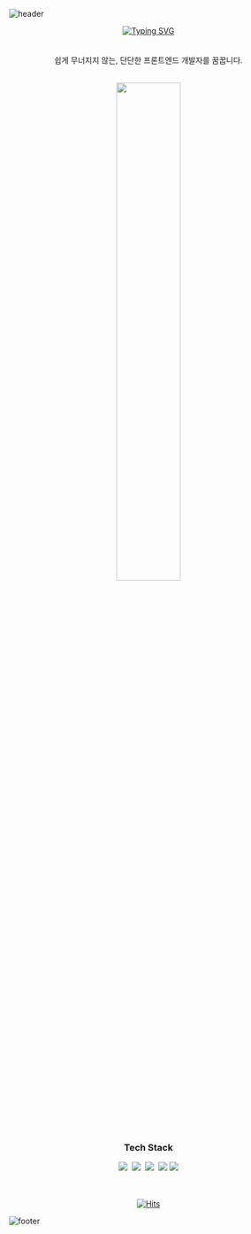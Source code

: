 ![header](https://capsule-render.vercel.app/api?type=waving&color=0:A4CA74,100:A4CA74&height=180&section=header&text=&fontSize=0&fontColor=ffffff&animation=fadeIn&fontAlignY=0&descAlignY=0&&descSize=0)

<div align="center">
	
[![Typing SVG](https://readme-typing-svg.herokuapp.com?font=Oleo+Script&color=A4CA74&size=35&center=true&vCenter=true&width=404&height=53&lines=%E3%80%80%E3%80%80Hi+there%2C+I'm+Charlie+Kim.+%E3%80%80%E3%80%80)](https://git.io/typing-svg)
<br><br><br>
쉽게 무너지지 않는, 단단한 프론트엔드 개발자를 꿈꿉니다.
</div>



<br>
<div align="center">
<!-- <a href="https://github.com/devpla/github-stats-transparent" display=inline-block>
	<img align="right" src="https://github-readme-stats-git-masterrstaa-rickstaa.vercel.app/api/top-langs/?username=d-charlie-kim&layout=compact&theme=calm" width=50% />
</a> -->
<a href="https://github.com/anuraghazra/github-readme-stats">
  <img src="https://github-readme-stats.vercel.app/api?username=d-charlie-kim&show_icons=true&theme=material-palenight&hide_border=true&bg_color=20232a&icon_color=E3E3E3A8&text_color=fff&title_color=A4CA74&count_private=true" width=48% />
</a>
</div>

<br>
<div align="center">
  <h3>Tech Stack</h3>
<div>
	<img src="https://img.shields.io/badge/HTML-E34F26?style=flat-square&logo=HTML5&logoColor=white"/>&nbsp
	<img src="https://img.shields.io/badge/CSS-1572B6?style=flat-square&logo=CSS3&logoColor=white"/>&nbsp
	<img src="https://img.shields.io/badge/JavaScript-F7DF1E?style=flat-square&logo=JavaScript&logoColor=black"/>&nbsp
	<img src="https://img.shields.io/badge/Bootstrap-7952B3?style=flat&logo=Bootstrap&logoColor=white" />
<!--     <img src="https://img.shields.io/badge/React-61DAFB?style=flat-square&logo=React&logoColor=black"/>&nbsp -->

<img src="https://img.shields.io/badge/C/C++-FF9900?logo=cplusplus"/>
 </div>

<br><br>
[![Hits](https://hits.seeyoufarm.com/api/count/incr/badge.svg?url=https%3A%2F%2Fgithub.com%2Fd-charlie-kim&count_bg=%23A4CA74&title_bg=%23545454&icon=github.svg&icon_color=%23A4CA74&title=Views&edge_flat=false)](https://hits.seeyoufarm.com)
</div>


![footer](https://capsule-render.vercel.app/api?section=footer&type=waving&color=0:A4CA74,100:A4CA74&height=140)
</div>
